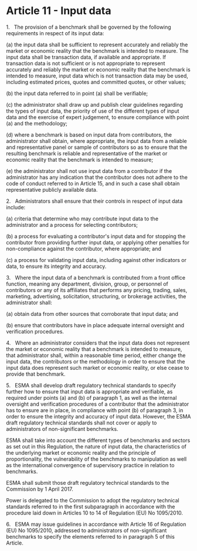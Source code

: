 # Article 11 - Input data


1.   The provision of a benchmark shall be governed by the following requirements in respect of its input data:

(a) the input data shall be sufficient to represent accurately and reliably the market or economic reality that the benchmark is intended to measure. The input data shall be transaction data, if available and appropriate. If transaction data is not sufficient or is not appropriate to represent accurately and reliably the market or economic reality that the benchmark is intended to measure, input data which is not transaction data may be used, including estimated prices, quotes and committed quotes, or other values;

(b) the input data referred to in point (a) shall be verifiable;

(c) the administrator shall draw up and publish clear guidelines regarding the types of input data, the priority of use of the different types of input data and the exercise of expert judgement, to ensure compliance with point (a) and the methodology;

(d) where a benchmark is based on input data from contributors, the administrator shall obtain, where appropriate, the input data from a reliable and representative panel or sample of contributors so as to ensure that the resulting benchmark is reliable and representative of the market or economic reality that the benchmark is intended to measure;

(e) the administrator shall not use input data from a contributor if the administrator has any indication that the contributor does not adhere to the code of conduct referred to in Article 15, and in such a case shall obtain representative publicly available data.

2.   Administrators shall ensure that their controls in respect of input data include:

(a) criteria that determine who may contribute input data to the administrator and a process for selecting contributors;

(b) a process for evaluating a contributor's input data and for stopping the contributor from providing further input data, or applying other penalties for non-compliance against the contributor, where appropriate; and

(c) a process for validating input data, including against other indicators or data, to ensure its integrity and accuracy.

3.   Where the input data of a benchmark is contributed from a front office function, meaning any department, division, group, or personnel of contributors or any of its affiliates that performs any pricing, trading, sales, marketing, advertising, solicitation, structuring, or brokerage activities, the administrator shall:

(a) obtain data from other sources that corroborate that input data; and

(b) ensure that contributors have in place adequate internal oversight and verification procedures.

4.   Where an administrator considers that the input data does not represent the market or economic reality that a benchmark is intended to measure, that administrator shall, within a reasonable time period, either change the input data, the contributors or the methodology in order to ensure that the input data does represent such market or economic reality, or else cease to provide that benchmark.

5.   ESMA shall develop draft regulatory technical standards to specify further how to ensure that input data is appropriate and verifiable, as required under points (a) and (b) of paragraph 1, as well as the internal oversight and verification procedures of a contributor that the administrator has to ensure are in place, in compliance with point (b) of paragraph 3, in order to ensure the integrity and accuracy of input data. However, the ESMA draft regulatory technical standards shall not cover or apply to administrators of non-significant benchmarks.

ESMA shall take into account the different types of benchmarks and sectors as set out in this Regulation, the nature of input data, the characteristics of the underlying market or economic reality and the principle of proportionality, the vulnerability of the benchmarks to manipulation as well as the international convergence of supervisory practice in relation to benchmarks.

ESMA shall submit those draft regulatory technical standards to the Commission by 1 April 2017.

Power is delegated to the Commission to adopt the regulatory technical standards referred to in the first subparagraph in accordance with the procedure laid down in Articles 10 to 14 of Regulation (EU) No 1095/2010.

6.   ESMA may issue guidelines in accordance with Article 16 of Regulation (EU) No 1095/2010, addressed to administrators of non-significant benchmarks to specify the elements referred to in paragraph 5 of this Article.

